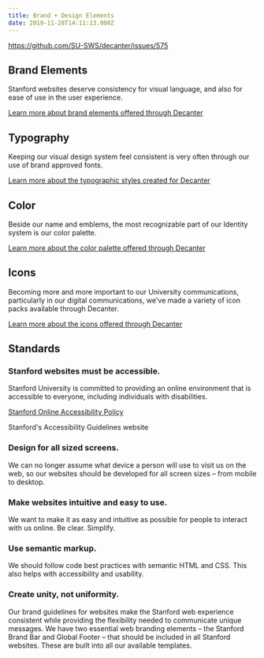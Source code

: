 ```yaml
---
title: Brand + Design Elements
date: 2019-11-28T14:11:13.000Z
---
```

https://github.com/SU-SWS/decanter/issues/575

## Brand Elements

Stanford websites deserve consistency for visual language, and also for ease of use in the user experience.
<p><a href="/page/brand-design-elements-brand/" class="su-link su-link--action">Learn more about brand elements offered through Decanter</a></p>

## Typography

Keeping our visual design system feel consistent is very often through our use of brand approved fonts.
<p><a href="/page/brand-design-elements-typography/" class="su-link su-link--action">Learn more about the typographic styles created for Decanter</a></p>

## Color

Beside our name and emblems, the most recognizable part of our Identity system is our color palette.
<p><a href="/page/brand-design-elements-color/" class="su-link su-link--action">Learn more about the color palette offered through Decanter</a></p>


## Icons

Becoming more and more important to our University communications, particularly in our digital communications, we've made a variety of icon packs available through Decanter.
<p><a href="/page/brand-design-elements-icons/" class="su-link su-link--action">Learn more about the icons offered through Decanter</a></p>

## Standards

### Stanford websites must be accessible.

Stanford University is committed to providing an online environment that is accessible to everyone, including individuals with disabilities.

<p><a href="https://ucomm.stanford.edu/policies/accessibility-policy/" class="su-link su-link--action">Stanford Online Accessibility Policy</a></p>
<p><a href:"https://soap.stanford.edu/" class="su-link su-link--action">
Stanford's Accessibility Guidelines website</a></p>

### Design for all sized screens.

We can no longer assume what device a person will use to visit us on the web, so our websites should be developed for all screen sizes – from mobile to desktop.

### Make websites intuitive and easy to use.

We want to make it as easy and intuitive as possible for people to interact with us online. Be clear. Simplify.

### Use semantic markup.

We should follow code best practices with semantic HTML and CSS. This also helps with accessibility and usability.

### Create unity, not uniformity.

Our brand guidelines for websites make the Stanford web experience consistent while providing the flexibility needed to communicate unique messages. We have two essential web branding elements – the Stanford Brand Bar and Global Footer – that should be included in all Stanford websites. These are built into all our available templates.
